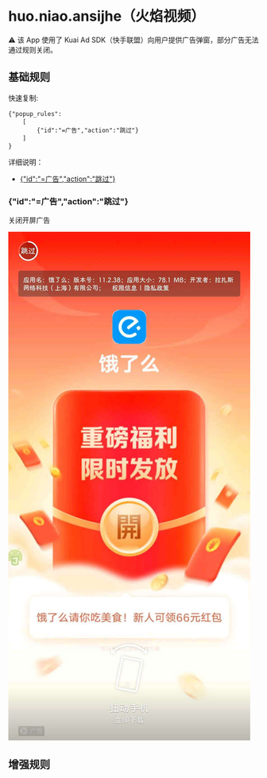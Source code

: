 # huo.niao.ansijhe（火焰视频）

⚠ 该 App 使用了 Kuai Ad SDK（快手联盟）向用户提供广告弹窗，部分广告无法通过规则关闭。

## 基础规则

快速复制:
```
{"popup_rules":
    [
        {"id":"=广告","action":"跳过"}
    ]
}
```
详细说明：
- [{"id":"=广告","action":"跳过"}](#id广告action跳过)

### {"id":"=广告","action":"跳过"}
关闭开屏广告

![](./assets/开屏广告.jpg)


## 增强规则
